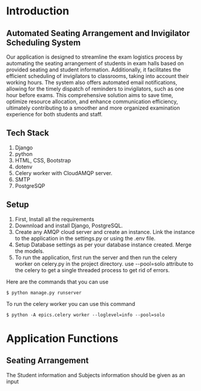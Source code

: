 # Introduction
## Automated Seating Arrangement and Invigilator Scheduling System
Our application is designed to streamline the exam logistics process by automating the seating arrangement of students in exam halls based on provided seating and student information. 
Additionally, it facilitates the efficient scheduling of invigilators to classrooms, taking into account their working hours. The system also offers automated email notifications, 
allowing for the timely dispatch of reminders to invigilators, such as one hour before exams. This comprehensive solution aims to save time, optimize resource allocation, and enhance communication efficiency, 
ultimately contributing to a smoother and more organized examination experience for both students and staff.

## Tech Stack
1. Django
2. python
3. HTML, CSS, Bootstrap
4. dotenv
5. Celery worker with CloudAMQP server.
6. SMTP
7. PostgreSQP

## Setup
1. First, Install all the requirements
2. Downnload and install Django, PostgreSQL.
3. Create any AMQP cloud server and create an instance. Link the instance to the application in the settings.py or using the .env file.
4. Setup Database settings as per your database instance created. Merge the models.
5. To run the application, first run the server and then run the celery worker on celery.py in the project directory. use --pool=solo attribute to the celery to get a single threaded process to get rid of errors.

Here are the commands that you can use
```
$ python manage.py runserver
```
To run the celery worker you can use this command
```
$ python -A epics.celery worker --loglevel=info --pool=solo
```
# Application Functions
## Seating Arrangement
The Student information and Subjects information should be given as an input

   
